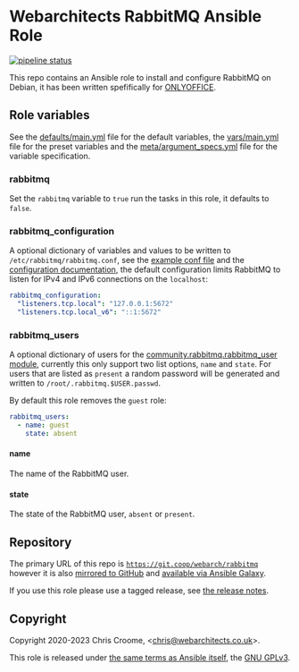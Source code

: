 # Webarchitects RabbitMQ Ansible Role

[![pipeline status](https://git.coop/webarch/rabbitmq/badges/master/pipeline.svg)](https://git.coop/webarch/rabbitmq/-/commits/master)

This repo contains an Ansible role to install and configure RabbitMQ on Debian, it has been written spefifically for [ONLYOFFICE](https://helpcenter.onlyoffice.com/installation/docs-community-install-ubuntu.aspx).

## Role variables

See the [defaults/main.yml](defaults/main.yml) file for the default variables, the [vars/main.yml](vars/main.yml) file for the preset variables and the [meta/argument_specs.yml](meta/argument_specs.yml) file for the variable specification.

### rabbitmq

Set the `rabbitmq` variable to `true` run the tasks in this role, it defaults to `false`.

### rabbitmq_configuration

A optional dictionary of variables and values to be written to `/etc/rabbitmq/rabbitmq.conf`, see the [example conf file](https://raw.githubusercontent.com/rabbitmq/rabbitmq-server/main/deps/rabbit/docs/rabbitmq.conf.example) and the [configuration documentation](https://www.rabbitmq.com/configure.html), the default configuration limits RabbitMQ to listen for IPv4 and IPv6 connections on the `localhost`:

```yaml
rabbitmq_configuration:
  "listeners.tcp.local": "127.0.0.1:5672"
  "listeners.tcp.local_v6": "::1:5672"
```

### rabbitmq_users

A optional dictionary of users for the [community.rabbitmq.rabbitmq_user module](https://docs.ansible.com/ansible/latest/collections/community/rabbitmq/rabbitmq_user_module.html), currently this only support two list options, `name` and `state`. For users that are listed as `present` a random password will be generated and written to `/root/.rabbitmq.$USER.passwd`.

By default this role removes the `guest` role:

```yaml
rabbitmq_users:
  - name: guest
    state: absent
```

#### name

The name of the RabbitMQ user.

#### state

The state of the RabbitMQ user, `absent` or `present`.

## Repository

The primary URL of this repo is [`https://git.coop/webarch/rabbitmq`](https://git.coop/webarch/rabbitmq) however it is also [mirrored to GitHub](https://github.com/webarch-coop/ansible-role-rabbitmq) and [available via Ansible Galaxy](https://galaxy.ansible.com/chriscroome/rabbitmq).

If you use this role please use a tagged release, see [the release notes](https://git.coop/webarch/rabbitmq/-/releases).

## Copyright

Copyright 2020-2023 Chris Croome, &lt;[chris@webarchitects.co.uk](mailto:chris@webarchitects.co.uk)&gt;.

This role is released under [the same terms as Ansible itself](https://github.com/ansible/ansible/blob/devel/COPYING), the [GNU GPLv3](LICENSE).



